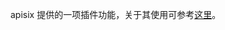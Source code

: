 
apisix 提供的一项插件功能，关于其使用可参考[这里](https://github.com/apache/apisix/blob/v2.3/doc/zh-cn/plugins/basic-auth.md)。

